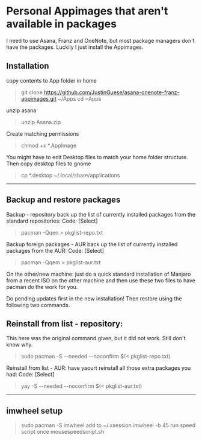 # Personal Appimages that aren't available in packages

I need to use Asana, Franz and OneNote, but most package managers don't have the packages. Luckily I just install the Appimages.

## Installation

copy contents to App folder in home
> git clone https://github.com/JustinGuese/asana-onenote-franz-appimages.git ~/Apps
> cd ~Apps

unzip asana
> unzip Asana.zip

Create matching permissions
> chmod +x *.AppImage

You might have to edit Desktop files to match your home folder structure.
Then copy desktop files to gnome 
> cp *.desktop ~/.local/share/applications 

---

## Backup and restore packages

Backup - repository
back up the list of currently installed packages from the standard repositories:
Code: [Select]
> pacman -Qqen > pkglist-repo.txt

Backup foreign packages - AUR
back up the list of currently installed packages from the AUR:
Code: [Select]
> pacman -Qqem > pkglist-aur.txt



On the other/new machine:
just do a quick standard installation of Manjaro from a recent ISO on the other machine and then use these two files to have pacman do the work for you.


Do pending updates first in the new installation!
Then restore using the following two commands.

## Reinstall from list - repository:

This here was the original command given, but it did not work. Still don't know why.
> sudo pacman -S --needed --noconfirm $(< pkglist-repo.txt)

Reinstall from list - AUR:
have yaourt reinstall all those extra packages you had:
Code: [Select]
> yay -S --needed --noconfirm $(< pkglist-aur.txt)

---

## imwheel setup

> sudo pacman -S imwheel
add to ~/.xsession 
> imwheel -b 45
run speed script once
> mousespeedscript.sh
